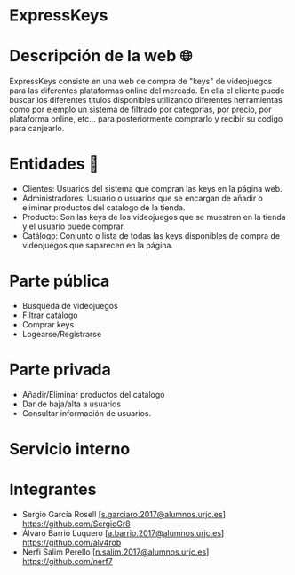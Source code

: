 # ExpressKeys

# Descripción de la web 🌐
ExpressKeys consiste en una web de compra de "keys" de videojuegos para las diferentes plataformas online del mercado. En ella el cliente puede buscar los diferentes titulos disponibles utilizando diferentes herramientas como por ejemplo un sistema de filtrado por categorias, por precio, por plataforma online, etc... para posteriormente comprarlo y recibir su codigo para canjearlo.


# Entidades 👥 
 * Clientes: Usuarios del sistema que compran las keys en la página web.
 * Administradores: Usuario o usuarios que se encargan de añadir o eliminar productos del catalogo de la tienda.
 * Producto: Son las keys de los videojuegos que se muestran en la tienda y el usuario puede comprar.
 * Catálogo: Conjunto o lista de todas las keys disponibles de compra de videojuegos que saparecen en la página.

# Parte pública 
* Busqueda de videojuegos
* Filtrar catálogo
* Comprar keys
* Logearse/Registrarse 

# Parte privada
* Añadir/Eliminar productos del catalogo
* Dar de baja/alta a usuarios
* Consultar información de usuarios.

# Servicio interno



# Integrantes

* Sergio García Rosell [s.garciaro.2017@alumnos.urjc.es] https://github.com/SergioGr8
* Álvaro Barrio Luquero [a.barrio.2017@alumnos.urjc.es] https://github.com/alv4rob
* Nerfi Salim Perello [n.salim.2017@alumnos.urjc.es] https://github.com/nerf7
